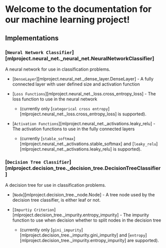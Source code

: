 # Welcome to the documentation for our machine learning project!

## Implementations

### [`Neural Network Classifier`][mlproject.neural_net._neural_net.NeuralNetworkClassifier]
A neural network for use in classification problems.

* [`DenseLayer`][mlproject.neural_net._dense_layer.DenseLayer] - A fully connected layer with user defined size and activation function

* [`Loss Functions`][mlproject.neural_net._loss.cross_entropy_loss] - The loss function to use in the neural network
    * (currently only [`categorical cross entropy`][mlproject.neural_net._loss.cross_entropy_loss] is supported).
  
* [`Activation Functions`][mlproject.neural_net._activations.leaky_relu] - The activation functions to use in the fully connected layers
    * (currently [`stable_softmax`][mlproject.neural_net._activations.stable_softmax] and [`leaky_relu`][mlproject.neural_net._activations.leaky_relu] is supported).

### [`Decision Tree Classifier`][mlproject.decision_tree._decision_tree.DecisionTreeClassifier]
A decision tree for use in classification problems.

* [`Node`][mlproject.decision_tree._node.Node] - A tree node used by the decision tree classifier, is either leaf or not.

* [`Impurtiy Criterion`][mlproject.decision_tree._impurity.entropy_impurity] - The impurity function to use when decision whether to split nodes in the decision tree 
    * (currently only  [`gini_impurity`][mlproject.decision_tree._impurity.gini_impurity] and  [`entropy`][mlproject.decision_tree._impurity.entropy_impurity] are supported).
  